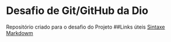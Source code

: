 # Desafio de Git/GitHub da Dio
Repositório criado para o desafio do Projeto
##Links úteis
[Sintaxe Markdowm](https://www.markdownguide.org/basic-syntax/)
